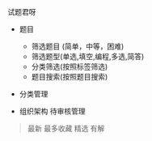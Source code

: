 试题君呀

- 题目

  - 筛选题目 (简单，中等，困难)
  - 筛选题型(单选,填空,编程,多选,简答)
  - 分类筛选(按照标签筛选)
  - 题目搜索(按照题目搜索)

- 分类管理
- 组织架构 待审核管理

> 最新 最多收藏 精选 有解
